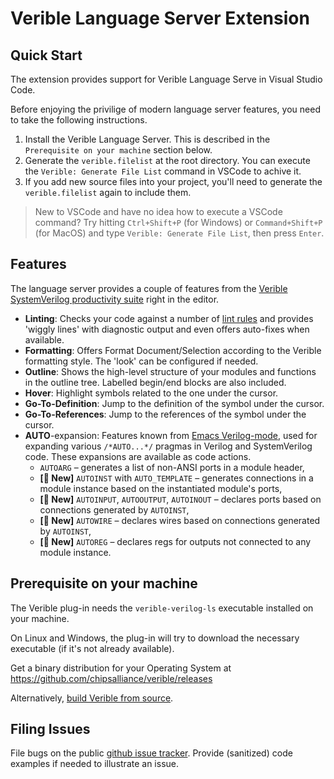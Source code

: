 # Verible Language Server Extension

## Quick Start
The extension provides support for Verible Language Serve in Visual Studio Code.

Before enjoying the privilige of modern language server features, you need to take the following instructions.

1. Install the Verible Language Server. This is described in the `Prerequisite on your machine` section below.
2. Generate the `verible.filelist` at the root directory. You can execute the `Verible: Generate File List` command in VSCode to achive it.
3. If you add new source files into your project, you'll need to generate the `verible.filelist` again to include them.
> New to VSCode and have no idea how to execute a VSCode command? Try hitting `Ctrl+Shift+P` (for Windows) or `Command+Shift+P` (for MacOS) and type `Verible: Generate File List`, then press `Enter`.

## Features
The language server provides a couple of features from the [Verible SystemVerilog productivity suite](https://github.com/chipsalliance/verible) right in the editor.

 * **Linting**: Checks your code against a number of
   [lint rules](https://chipsalliance.github.io/verible/lint.html) and provides
   'wiggly lines' with diagnostic output and even offers auto-fixes when available.
 * **Formatting**: Offers Format Document/Selection according to the Verible
   formatting style. The 'look' can be configured if needed.
 * **Outline**: Shows the high-level structure of your modules and functions in the
   outline tree. Labelled begin/end blocks are also included.
 * **Hover**: Highlight symbols related to the one under the cursor.
 * **Go-To-Definition**: Jump to the definition of the symbol under the cursor.
 * **Go-To-References**: Jump to the references of the symbol under the cursor.
 * **AUTO**-expansion: Features known from [Emacs
   Verilog-mode](https://www.veripool.org/verilog-mode/), used for expanding
   various `/*AUTO...*/` pragmas in Verilog and SystemVerilog code. These
   expansions are available as code actions.
   * `AUTOARG` – generates a list of non-ANSI ports in a module header,
   * **[&#x1F389; New]** `AUTOINST` with `AUTO_TEMPLATE` – generates connections
     in a module instance based on the instantiated module's ports,
   * **[&#x1F389; New]** `AUTOINPUT`, `AUTOOUTPUT`, `AUTOINOUT` – declares ports
     based on connections generated by `AUTOINST`,
   * **[&#x1F389; New]** `AUTOWIRE` – declares wires based on connections
     generated by `AUTOINST`,
   * **[&#x1F389; New]** `AUTOREG` – declares regs for outputs not connected to
     any module instance.

## Prerequisite on your machine

The Verible plug-in needs the `verible-verilog-ls` executable installed
on your machine.

On Linux and Windows, the plug-in will try to download the necessary
executable (if it's not already available).

Get a binary distribution for your Operating System at
https://github.com/chipsalliance/verible/releases

Alternatively, [build Verible from source](https://github.com/chipsalliance/verible#build).

## Filing Issues
File bugs on the public [github issue tracker](https://github.com/chipsalliance/verible/issues/new/choose). Provide (sanitized) code examples if needed to illustrate an issue.
